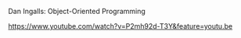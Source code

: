 Dan Ingalls: Object-Oriented Programming

https://www.youtube.com/watch?v=P2mh92d-T3Y&feature=youtu.be